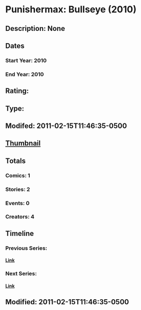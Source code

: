# Punishermax: Bullseye (2010)
## Description: None
## Dates
### Start Year: 2010
### End Year: 2010
## Rating: 
## Type: 
## Modifed: 2011-02-15T11:46:35-0500
## [Thumbnail](http://i.annihil.us/u/prod/marvel/i/mg/b/f0/4c911cfc123ee.jpg)
## Totals
### Comics: 1
### Stories: 2
### Events: 0
### Creators: 4
## Timeline
### Previous Series: 
#### [Link]()
### Next Series: 
#### [Link]()
## Modified: 2011-02-15T11:46:35-0500